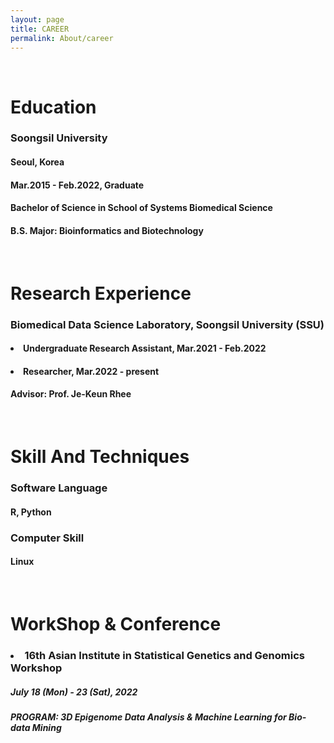 ```yaml
---
layout: page
title: CAREER
permalink: About/career
---
```



<br/>

# Education
### Soongsil University
#### Seoul, Korea
#### Mar.2015 - Feb.2022, Graduate
#### Bachelor of Science in School of Systems Biomedical Science
#### B.S. Major: Bioinformatics and Biotechnology

<br/>

# Research Experience

###  Biomedical Data Science Laboratory, Soongsil University (SSU)
#### <li> Undergraduate Research Assistant, Mar.2021 - Feb.2022 </li>
#### <li> Researcher, Mar.2022 - present </li>
#### Advisor: Prof. Je-Keun Rhee

<br/>

# Skill And Techniques
###  Software Language
####  R, Python
### Computer Skill
#### Linux

<br/>

# WorkShop & Conference

### <li> 16th Asian Institute in Statistical Genetics and Genomics Workshop </li> 
##### July 18 (Mon) - 23 (Sat), 2022
##### PROGRAM: 3D Epigenome Data Analysis & Machine Learning for Bio-data Mining

<br/>


